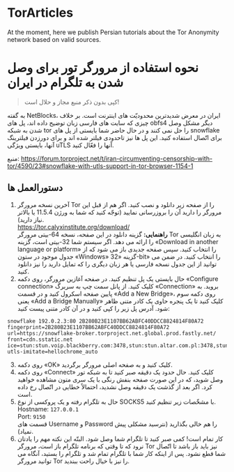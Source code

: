 # TorArticles
At the moment, here we publish Persian tutorials about the Tor Anonymity network based on valid sources.

# نحوه استفاده از مرورگر تور برای وصل شدن به تلگرام در ایران
> کپی بدون ذکر منبع مجاز و حلال است!

به گفته NetBlocks، ایران در معرض شدیدترین محدودیّت های اینترنت است. بر خلاف چیزی که سایت های فارسی زبان توضیح داده اند، پل های obfs4 دیگر مشکل وصل شدن به شبکه tor را حل نمی کنند و در حال حاضر شما بایستی از پل های snowflake برای اتّصال استفاده کنید. این پل ها نیز تاحدودی فیلتر شده اند و برای دورزدن فیلترینگ آنها، بایستی ویژگی uTLS آنها را فعّال کنید.

منبع: https://forum.torproject.net/t/iran-circumventing-censorship-with-tor/4590/23#snowflake-with-utls-support-in-tor-browser-1154-1

## دستورالعمل ها
1. آخرین نسخه مرورگر Tor را از صفحه زیر دانلود و نصب کنید. اگر هم از قبل این مرورگر را دارید آن را بروزرسانی نمایید (توجّه کنید که شما به ورژن 11.5.4 یا بالاتر نیاز دارید).  
https://tor.calyxinstitute.org/download/  
**راهنمایی:** گزینه دانلود در این صفحه، نسخه 64-بیتی مرورگر Tor به زبان انگلیسی را ارائه می دهد. اگر سیستم شما 32-بیتی است، گزینه «Download in another language or platform» را انتخاب کنید. سپس صفحه جدیدی باز می شود که از جدول موجود در ستون «Windows» گزینه «32-bit» را انتخاب کنید. در ضمن می توانید از این جدول نسخه فارسی یا هر زبان دیگری را که تمایل دارید را نیز دانلود کنید.
2. حال بایستی یک پل تنظیم کنید. در صفحه آغازین مرورگر، روی دکمه «Configure connection» کلیک کنید. از پانل سمت چپ به سربرگ «Connection» بروید. به پایین صفحه اسکرول کنید و در قسمت «Add a New Bridge»، روی دکمه سوم یعنی «Add a Bridge Manually» کلیک کنید تا یک پنجره حاوی یک کادر متنی ظاهر شود. آدرس پل زیر را کپی کنید و در آن کادر متنی پیست کنید:  
```
snowflake 192.0.2.3:80 2B280B23E1107BB62ABFC40DDCC8824814F80A72 fingerprint=2B280B23E1107BB62ABFC40DDCC8824814F80A72 url=https://snowflake-broker.torproject.net.global.prod.fastly.net/ front=cdn.sstatic.net ice=stun:stun.voip.blackberry.com:3478,stun:stun.altar.com.pl:3478,stun:stun.antisip.com:3478,stun:stun.bluesip.net:3478,stun:stun.dus.net:3478,stun:stun.epygi.com:3478,stun:stun.sonetel.com:3478,stun:stun.sonetel.net:3478,stun:stun.stunprotocol.org:3478,stun:stun.uls.co.za:3478,stun:stun.voipgate.com:3478,stun:stun.voys.nl:3478 utls-imitate=hellochrome_auto
```
3. روی دکمه «OK» کلیک کنید و به صفحه اصلی مرورگر برگردید.
4. روی دکمه «Connect» کلیک کنید. حال حدود یک دقیقه صبر کنید تا به شبکه تور وصل شوید، که در این صورت صفحه بنفش رنگی با یک سری متون مشاهده خواهید کرد. اگر بعد از گذشت یک دقیقه وصل نشدید، احتمالاً خطایی در اتّصال رخ داده است.
5. حال به تلگرام رفته و یک پروکسی از نوع SOCKS5 با مشخّصات زیر تنظیم کنید.  
Hostname: `127.0.0.1`  
Port: `9150`  
قسمت های Username و Password را هم خالی بگذارید (نترسید مشکلی پیش نمیاد).
6. کار تمام است! کمی صبر کنید تا تلگرام شما وصل شود.  البتّه این نکته مهم را یادتان نرود که تا وقتی که برنامه تلگرام باز است، مرورگر Tor نیز باید باز باشد تا اتّصال شما قطع نشود. پس از اینکه کار شما با تلگرام تمام شد و تلگرام را بستید، آنگاه می توانید مرورگر Tor را نیز با خیال راحت ببندید.
